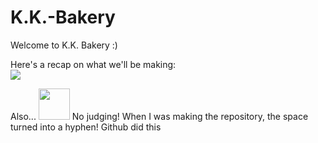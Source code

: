 # K.K.-Bakery

Welcome to K.K. Bakery :)

Here's a recap on what we'll be making:<br>
<img src="https://media2.giphy.com/media/MCAMUKtA5fmJVIrQD5/giphy.gif?cid=790b7611a82e9ea96a1d29fb9b7530689d4cdd281ec22d1c&rid=giphy.gif&ct=s">

Also... 
<img src="https://alpaca.net/wp-content/uploads/2014/11/200alpacafacetrans.png" width="50" height="50">
No judging! When I was making the repository, the space turned into a hyphen! Github did this


